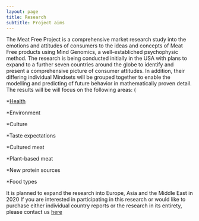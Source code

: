 ```yaml
---
layout: page
title: Research
subtitle: Project aims 
---
```


The Meat Free Project is a comprehensive market research study into the emotions and
attitudes of consumers to the ideas and concepts of Meat Free products using Mind
Genomics, a well-establiched psychophysic method.
The research is being conducted initially in the USA with plans to expand to a further seven
countries around the globe to identify and present a comprehensive picture of consumer
attitudes. In addition, their differing individual Mindsets will be grouped together to enable
the modelling and predicting of future behavior in mathematically proven detail.
The results will be will focus on the following areas: (

*[Health](http://meatfreeresearch.com/2019-11-26-first-post/ "Healt aspects")

*Environment

*Culture

*Taste expectations

*Cultured meat

*Plant-based meat

*New protein sources

*Food types

It is planned to expand the research into Europe, Asia and the Middle East in 2020
If you are interested in participating in this research or would like to purchase either
individual country reports or the research in its entirety, please contact us [here](http://meatfreeresearch.com/contact/ "Contact Us")